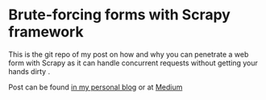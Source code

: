 # Brute-forcing forms with Scrapy framework

This is the git repo of my post on how and why you can penetrate a web form with Scrapy as it can handle concurrent requests without getting your hands dirty .

Post can be found [in my personal blog](http://alexoglou.webpages.auth.gr/wordpress/?p=14&preview_id=14) or at [Medium](https://medium.com/@costa.alexoglou/brute-forcing-forms-with-scrapy-7f4d4a170c6c)
